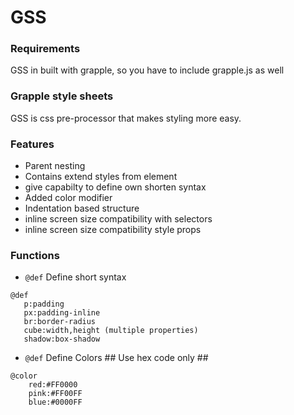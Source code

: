 # GSS

### Requirements

GSS in built with grapple, so you have to include grapple.js as well

### Grapple style sheets

GSS is css pre-processor that makes styling more easy.

### Features
 
 - Parent nesting
 - Contains extend styles from element
 - give capabilty to define own shorten syntax
 - Added color modifier
 - Indentation based structure
 - inline screen size compatibility with selectors 
 - inline screen size compatibility style props
 
 ### Functions
 - `@def` Define short syntax
 ```
@def 
    p:padding
    px:padding-inline
    br:border-radius
    cube:width,height (multiple properties)
    shadow:box-shadow
```
 - `@def` Define Colors ## Use hex code only ##
```
@color
    red:#FF0000
    pink:#FF00FF
    blue:#0000FF
 ```
